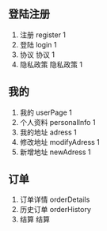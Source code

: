 
## 登陆注册
1. 注册         register  1
2. 登陆         login     1
3. 协议         协议      1 
4. 隐私政策      隐私政策  1

## 我的
1. 我的          userPage       1
2. 个人资料      personalInfo   1
3. 我的地址      adress         1
4. 修改地址      modifyAdress   1 
5. 新增地址      newAdress      1

## 订单
1. 订单详情      orderDetails
2. 历史订单      orderHistory
3. 结算          结算
